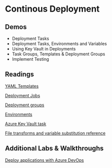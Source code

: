 # Continous Deployment

## Demos

- Deployment Tasks
- Deployment Tasks, Environments and Variables
- Using Key Vault in Deployments
- Task Groups, Templates & Deployment Groups
- Implement Testing

## Readings

[YAML Templates](https://docs.microsoft.com/en-us/azure/devops/pipelines/process/templates?view=azure-devops)

[Deployment Jobs](https://docs.microsoft.com/en-us/azure/devops/pipelines/process/deployment-jobs?view=azure-devops)

[Deployment groups](https://docs.microsoft.com/en-us/azure/devops/pipelines/release/deployment-groups/?view=azure-devops)

[Environments](https://docs.microsoft.com/en-us/azure/devops/pipelines/process/environments?view=azure-devops)

[Azure Key Vault task](https://docs.microsoft.com/en-us/azure/devops/pipelines/tasks/deploy/azure-key-vault?view=azure-devops)

[File transforms and variable substitution reference](https://docs.microsoft.com/en-us/azure/devops/pipelines/tasks/transforms-variable-substitution?view=azure-devops&tabs=Classic)


## Additional Labs & Walkthroughs

[Deploy applications with Azure DevOps](https://docs.microsoft.com/en-us/learn/paths/deploy-applications-with-azure-devops/)
